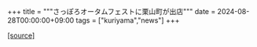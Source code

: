 +++
title = """さっぽろオータムフェストに栗山町が出店"""
date = 2024-08-28T00:00:00+09:00
tags = ["kuriyama","news"]
+++


[[source]](https://www.town.kuriyama.hokkaido.jp/soshiki/53/28644.html)
